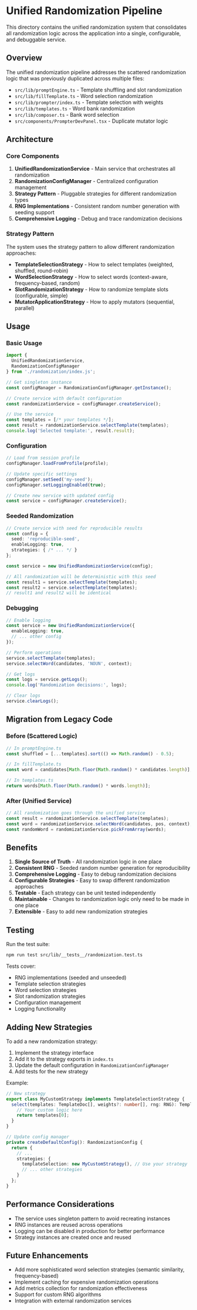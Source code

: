 # Unified Randomization Pipeline

This directory contains the unified randomization system that consolidates all randomization logic across the application into a single, configurable, and debuggable service.

## Overview

The unified randomization pipeline addresses the scattered randomization logic that was previously duplicated across multiple files:

- `src/lib/promptEngine.ts` - Template shuffling and slot randomization
- `src/lib/fillTemplate.ts` - Word selection randomization  
- `src/lib/prompter/index.ts` - Template selection with weights
- `src/lib/templates.ts` - Word bank randomization
- `src/lib/composer.ts` - Bank word selection
- `src/components/PrompterDevPanel.tsx` - Duplicate mutator logic

## Architecture

### Core Components

1. **UnifiedRandomizationService** - Main service that orchestrates all randomization
2. **RandomizationConfigManager** - Centralized configuration management
3. **Strategy Pattern** - Pluggable strategies for different randomization types
4. **RNG Implementations** - Consistent random number generation with seeding support
5. **Comprehensive Logging** - Debug and trace randomization decisions

### Strategy Pattern

The system uses the strategy pattern to allow different randomization approaches:

- **TemplateSelectionStrategy** - How to select templates (weighted, shuffled, round-robin)
- **WordSelectionStrategy** - How to select words (context-aware, frequency-based, random)
- **SlotRandomizationStrategy** - How to randomize template slots (configurable, simple)
- **MutatorApplicationStrategy** - How to apply mutators (sequential, parallel)

## Usage

### Basic Usage

```typescript
import { 
  UnifiedRandomizationService, 
  RandomizationConfigManager 
} from './randomization/index.js';

// Get singleton instance
const configManager = RandomizationConfigManager.getInstance();

// Create service with default configuration
const randomizationService = configManager.createService();

// Use the service
const templates = [/* your templates */];
const result = randomizationService.selectTemplate(templates);
console.log('Selected template:', result.result);
```

### Configuration

```typescript
// Load from session profile
configManager.loadFromProfile(profile);

// Update specific settings
configManager.setSeed('my-seed');
configManager.setLoggingEnabled(true);

// Create new service with updated config
const service = configManager.createService();
```

### Seeded Randomization

```typescript
// Create service with seed for reproducible results
const config = {
  seed: 'reproducible-seed',
  enableLogging: true,
  strategies: { /* ... */ }
};

const service = new UnifiedRandomizationService(config);

// All randomization will be deterministic with this seed
const result1 = service.selectTemplate(templates);
const result2 = service.selectTemplate(templates);
// result1 and result2 will be identical
```

### Debugging

```typescript
// Enable logging
const service = new UnifiedRandomizationService({
  enableLogging: true,
  // ... other config
});

// Perform operations
service.selectTemplate(templates);
service.selectWord(candidates, 'NOUN', context);

// Get logs
const logs = service.getLogs();
console.log('Randomization decisions:', logs);

// Clear logs
service.clearLogs();
```

## Migration from Legacy Code

### Before (Scattered Logic)

```typescript
// In promptEngine.ts
const shuffled = [...templates].sort(() => Math.random() - 0.5);

// In fillTemplate.ts  
const word = candidates[Math.floor(Math.random() * candidates.length)];

// In templates.ts
return words[Math.floor(Math.random() * words.length)];
```

### After (Unified Service)

```typescript
// All randomization goes through the unified service
const result = randomizationService.selectTemplate(templates);
const word = randomizationService.selectWord(candidates, pos, context);
const randomWord = randomizationService.pickFromArray(words);
```

## Benefits

1. **Single Source of Truth** - All randomization logic in one place
2. **Consistent RNG** - Seeded random number generation for reproducibility
3. **Comprehensive Logging** - Easy to debug randomization decisions
4. **Configurable Strategies** - Easy to swap different randomization approaches
5. **Testable** - Each strategy can be unit tested independently
6. **Maintainable** - Changes to randomization logic only need to be made in one place
7. **Extensible** - Easy to add new randomization strategies

## Testing

Run the test suite:

```bash
npm run test src/lib/__tests__/randomization.test.ts
```

Tests cover:
- RNG implementations (seeded and unseeded)
- Template selection strategies
- Word selection strategies  
- Slot randomization strategies
- Configuration management
- Logging functionality

## Adding New Strategies

To add a new randomization strategy:

1. Implement the strategy interface
2. Add it to the strategy exports in `index.ts`
3. Update the default configuration in `RandomizationConfigManager`
4. Add tests for the new strategy

Example:

```typescript
// New strategy
export class MyCustomStrategy implements TemplateSelectionStrategy {
  select(templates: TemplateDoc[], weights?: number[], rng: RNG): TemplateDoc {
    // Your custom logic here
    return templates[0];
  }
}

// Update config manager
private createDefaultConfig(): RandomizationConfig {
  return {
    // ...
    strategies: {
      templateSelection: new MyCustomStrategy(), // Use your strategy
      // ... other strategies
    }
  };
}
```

## Performance Considerations

- The service uses singleton pattern to avoid recreating instances
- RNG instances are reused across operations
- Logging can be disabled in production for better performance
- Strategy instances are created once and reused

## Future Enhancements

- Add more sophisticated word selection strategies (semantic similarity, frequency-based)
- Implement caching for expensive randomization operations
- Add metrics collection for randomization effectiveness
- Support for custom RNG algorithms
- Integration with external randomization services

